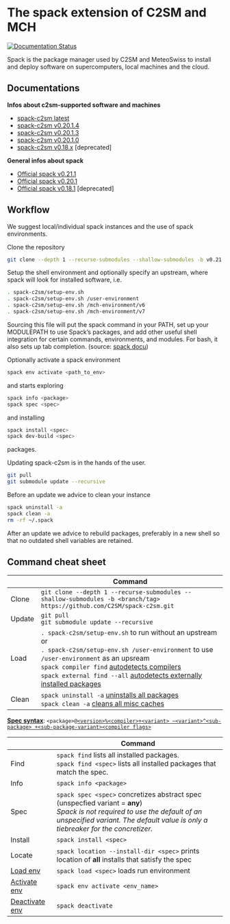 # The spack extension of C2SM and MCH
[![Documentation Status](https://readthedocs.org/projects/ansicolortags/badge/?version=latest)](https://C2SM.github.io/spack-c2sm/latest)

Spack is the package manager used by C2SM and MeteoSwiss to install and deploy software on supercomputers, local machines and the cloud.

## Documentations

**Infos about c2sm-supported software and machines**
  * [spack-c2sm latest](https://C2SM.github.io/spack-c2sm/latest)
  * [spack-c2sm v0.20.1.4](https://C2SM.github.io/spack-c2sm/v0.20.1.4)
  * [spack-c2sm v0.20.1.3](https://C2SM.github.io/spack-c2sm/v0.20.1.3)
  * [spack-c2sm v0.20.1.0](https://C2SM.github.io/spack-c2sm/v0.20.1.0)
  * [spack-c2sm v0.18.x](https://C2SM.github.io/spack-c2sm/v0.18.1.12) [deprecated]
  
**General infos about spack**
  * [Official spack v0.21.1](https://spack.readthedocs.io/en/v0.21.1/) 
  * [Official spack v0.20.1](https://spack.readthedocs.io/en/v0.20.1/) 
  * [Official spack v0.18.1](https://spack.readthedocs.io/en/v0.18.1/) [deprecated]

## Workflow
We suggest local/individual spack instances and the use of spack environments.

Clone the repository
```bash
git clone --depth 1 --recurse-submodules --shallow-submodules -b v0.21.1.3 https://github.com/C2SM/spack-c2sm.git
```
Setup the shell environment and optionally specify an upstream, where spack will look for installed software, i.e.
```bash
. spack-c2sm/setup-env.sh
. spack-c2sm/setup-env.sh /user-environment
. spack-c2sm/setup-env.sh /mch-environment/v6
. spack-c2sm/setup-env.sh /mch-environment/v7
```
Sourcing this file will put the spack command in your PATH, set up your MODULEPATH to use Spack’s packages, and add other useful shell integration for certain commands, environments, and modules. For bash, it also sets up tab completion. (source: [spack docu](https://spack.readthedocs.io/en/v0.21.1/getting_started.html#shell-support))

Optionally activate a spack environment
```bash
spack env activate <path_to_env>
```
and starts exploring
```bash
spack info <package>
spack spec <spec>
```
and installing
```bash
spack install <spec>
spack dev-build <spec>
```
packages.

Updating spack-c2sm is in the hands of the user.
```bash
git pull
git submodule update --recursive
```
Before an update we advice to clean your instance
```bash
spack uninstall -a
spack clean -a
rm -rf ~/.spack
```
After an update we advice to rebuild packages, preferably in a new shell so that no outdated shell variables are retained.

## Command cheat sheet
|  | Command |
| --- | --- |
| Clone | `git clone --depth 1 --recurse-submodules --shallow-submodules -b <branch/tag> https://github.com/C2SM/spack-c2sm.git` |
| Update | `git pull`<br>`git submodule update --recursive` |
| Load | `. spack-c2sm/setup-env.sh` to run without an upstream<br>or<br>`. spack-c2sm/setup-env.sh /user-environment` to use `/user-environment` as an upsream<br>`spack compiler find` [autodetects compilers](https://spack.readthedocs.io/en/v0.21.1/command_index.html?highlight=spack%20load#spack-compiler-find)<br>`spack external find --all` [autodetects externally installed packages](https://spack.readthedocs.io/en/v0.21.1/command_index.html?highlight=spack%20load#spack-external-find)|
| Clean | `spack uninstall -a` [uninstalls all packages](https://spack.readthedocs.io/en/v0.21.1/command_index.html?highlight=spack%20load#spack-uninstall)<br>`spack clean -a` [cleans all misc caches](https://spack.readthedocs.io/en/v0.21.1/command_index.html?highlight=spack%20load#spack-clean)|

[**Spec syntax**](https://spack.readthedocs.io/en/v0.21.1/basic_usage.html#specs-dependencies): `<package>`[`@<version>`](https://spack.readthedocs.io/en/v0.21.1/basic_usage.html#version-specifier)[`%<compiler>`](https://spack.readthedocs.io/en/v0.21.1/basic_usage.html#compiler-specifier)[`+<variant> ~<variant>`](https://spack.readthedocs.io/en/v0.21.1/basic_usage.html#variants)[`^<sub-package> +<sub-package-variant>`](https://spack.readthedocs.io/en/v0.21.1/basic_usage.html#specs-dependencies)[`<compiler flags>`](https://spack.readthedocs.io/en/v0.21.1/basic_usage.html#compiler-flags)

|  | Command |
| --- | --- |
| Find | `spack find` lists all installed packages. <br>`spack find <spec>` lists all installed packages that match the spec.
| Info | `spack info <package>` |
| Spec | `spack spec <spec>` concretizes abstract spec (unspecfied variant = **any**)<br>*Spack is not required to use the default of an unspecified variant. The default value is only a tiebreaker for the concretizer.* |
| Install  | `spack install <spec>` |
| Locate | `spack location --install-dir <spec>` prints location of **all** installs that satisfy the spec |
| [Load env](https://spack.readthedocs.io/en/v0.21.1/command_index.html?highlight=spack%20load#spack-load) | `spack load <spec>` loads run environment |
| [Activate env](https://spack.readthedocs.io/en/v0.21.1/environments.html) | `spack env activate <env_name>` |
| [Deactivate env](https://spack.readthedocs.io/en/v0.21.1/environments.html) | `spack deactivate` |

